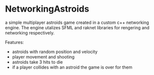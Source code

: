 # NetworkingAstroids

a simple multiplayer astroids game created in a custom c++ networking engine.
The engine utalizes SFML and raknet libraries for rengering and networking respectively. 

Features:
  - astroids with random position and velocity
  - player movement and shooting
  - astroids take 3 hits to die
  - if a player collides with an astroid the game is over for them
